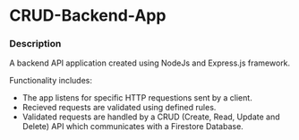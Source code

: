 # CRUD-Backend-App

### Description

A backend API application created using NodeJs and Express.js framework.

Functionality includes:
  - The app listens for specific HTTP requestions sent by a client. 
  - Recieved requests are validated using defined rules.
  - Validated requests are handled by a CRUD (Create, Read, Update and Delete) API which communicates with a Firestore Database.


